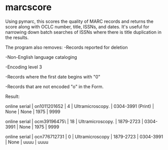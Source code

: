 # marcscore

Using pymarc, this scores the quality of MARC records and returns the score along with OCLC number, title, ISSNs, and dates. It's useful for narrowing down batch searches of ISSNs where there is title duplication in the results.

The program also removes:
-Records reported for deletion

-Non-English language cataloging

-Encoding level 3

-Records where the first date begins with "0"

-Records that are not encoded "o" in the Form.

Result:

online serial | on1011201652 | 4 | Ultramicroscopy. | 0304-3991 (Print) | None | None | 1975 | 9999

online serial | ocm39196475\ | 18 | Ultramicroscopy. | 1879-2723 | 0304-3991 | None | 1975 | 9999

online serial | ocn776712731 | 0 | Ultramicroscopy | 1879-2723 | 0304-3991 | None | uuuu | uuuu
